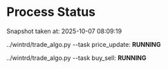 # Process Status

Snapshot taken at: 2025-10-07 08:09:19

../wintrd/trade_algo.py --task price_update: **RUNNING**

../wintrd/trade_algo.py --task buy_sell: **RUNNING**

